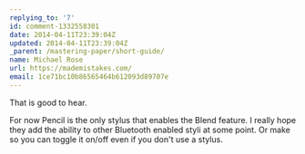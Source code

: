 ```yaml
---
replying_to: '7'
id: comment-1332558301
date: 2014-04-11T23:39:04Z
updated: 2014-04-11T23:39:04Z
_parent: /mastering-paper/short-guide/
name: Michael Rose
url: https://mademistakes.com/
email: 1ce71bc10b86565464b612093d89707e
---
```


That is good to hear.

For now Pencil is the only stylus that enables
the Blend feature. I really hope they add the ability to other Bluetooth enabled
styli at some point. Or make so you can toggle it on/off even if you don't use a
stylus.
